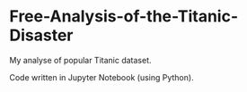 # Free-Analysis-of-the-Titanic-Disaster
My analyse of popular Titanic dataset.

Code written in Jupyter Notebook (using Python).
